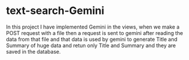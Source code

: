 # text-search-Gemini

In this project I have implemented Gemini in the views, when we make a POST request with a file then a request is sent to gemini after reading the data from that file and that data is used by gemini to generate Title and Summary of huge data and retun only Title and Summary and they are saved in the database.
